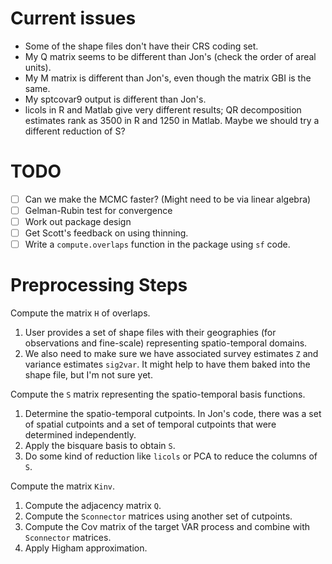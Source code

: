 # Current issues
* Some of the shape files don't have their CRS coding set.
* My Q matrix seems to be different than Jon's (check the order of areal units).
* My M matrix is different than Jon's, even though the matrix GBI is the same.
* My sptcovar9 output is different than Jon's.
* licols in R and Matlab give very different results; QR decomposition estimates
  rank as 3500 in R and 1250 in Matlab. Maybe we should try a different reduction
  of S?

# TODO
- [ ] Can we make the MCMC faster? (Might need to be via linear algebra)
- [ ] Gelman-Rubin test for convergence
- [ ] Work out package design
- [ ] Get Scott's feedback on using thinning.
- [ ] Write a `compute.overlaps` function in the package using `sf` code.

# Preprocessing Steps
Compute the matrix `H` of overlaps.
1. User provides a set of shape files with their geographies (for observations
   and fine-scale) representing spatio-temporal domains.
2. We also need to make sure we have associated survey estimates `Z` and
   variance estimates `sig2var`. It might help to have them baked into the
   shape file, but I'm not sure yet.

Compute the `S` matrix representing the spatio-temporal basis functions.
1. Determine the spatio-temporal cutpoints. In Jon's code, there was a set
   of spatial cutpoints and a set of temporal cutpoints that were determined
   independently.
2. Apply the bisquare basis to obtain `S`.
3. Do some kind of reduction like `licols` or PCA to reduce the columns
   of `S`.

Compute the matrix `Kinv`.
1. Compute the adjacency matrix `Q`.
2. Compute the `Sconnector` matrices using another set of cutpoints.
3. Compute the Cov matrix of the target VAR process and combine with
  `Sconnector` matrices.
4. Apply Higham approximation.
